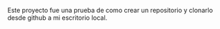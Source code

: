 Este proyecto fue una prueba de como crear un repositorio y clonarlo desde github a mi escritorio local. 

